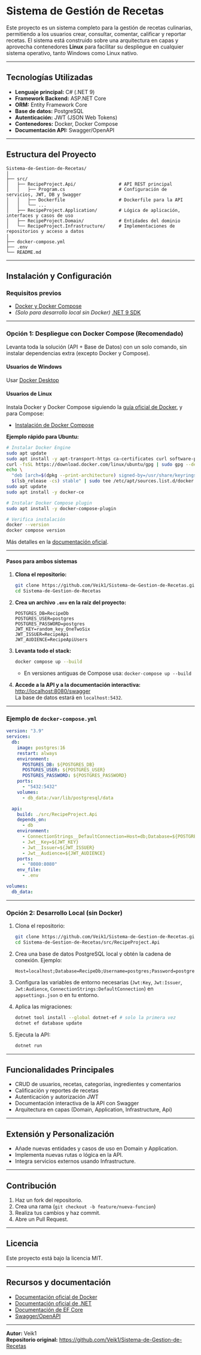 # Sistema de Gestión de Recetas

Este proyecto es un sistema completo para la gestión de recetas culinarias, permitiendo a los usuarios crear, consultar, comentar, calificar y reportar recetas. El sistema está construido sobre una arquitectura en capas y aprovecha contenedores **Linux** para facilitar su despliegue en cualquier sistema operativo, tanto Windows como Linux nativo.

---

## Tecnologías Utilizadas

- **Lenguaje principal:** C# (.NET 9)
- **Framework Backend:** ASP.NET Core
- **ORM:** Entity Framework Core
- **Base de datos:** PostgreSQL
- **Autenticación:** JWT (JSON Web Tokens)
- **Contenedores:** Docker, Docker Compose
- **Documentación API:** Swagger/OpenAPI

---

## Estructura del Proyecto

```
Sistema-de-Gestion-de-Recetas/
│
├── src/
│   ├── RecipeProject.Api/                # API REST principal
│   │   ├── Program.cs                    # Configuración de servicios, JWT, DB y Swagger
│   │   ├── Dockerfile                    # Dockerfile para la API
│   │   └── ...        
│   ├── RecipeProject.Application/        # Lógica de aplicación, interfaces y casos de uso
│   ├── RecipeProject.Domain/             # Entidades del dominio
│   └── RecipeProject.Infrastructure/     # Implementaciones de repositorios y acceso a datos
│
├── docker-compose.yml
├── .env
└── README.md
```

---

## Instalación y Configuración

### Requisitos previos

- [Docker y Docker Compose](https://docs.docker.com/get-docker/)
- *(Solo para desarrollo local sin Docker)* [.NET 9 SDK](https://dotnet.microsoft.com/download)

---

### Opción 1: Despliegue con Docker Compose (Recomendado)

Levanta toda la solución (API + Base de Datos) con un solo comando, sin instalar dependencias extra (excepto Docker y Compose).

#### **Usuarios de Windows**  
Usar [Docker Desktop](https://www.docker.com/products/docker-desktop/)

#### **Usuarios de Linux**  
Instala Docker y Docker Compose siguiendo la [guía oficial de Docker](https://docs.docker.com/engine/install/), y para Compose:  
- [Instalación de Docker Compose](https://docs.docker.com/compose/install/)

**Ejemplo rápido para Ubuntu:**
```bash
# Instalar Docker Engine
sudo apt update
sudo apt install -y apt-transport-https ca-certificates curl software-properties-common
curl -fsSL https://download.docker.com/linux/ubuntu/gpg | sudo gpg --dearmor -o /usr/share/keyrings/docker-archive-keyring.gpg
echo \
  "deb [arch=$(dpkg --print-architecture) signed-by=/usr/share/keyrings/docker-archive-keyring.gpg] https://download.docker.com/linux/ubuntu \
  $(lsb_release -cs) stable" | sudo tee /etc/apt/sources.list.d/docker.list > /dev/null
sudo apt update
sudo apt install -y docker-ce

# Instalar Docker Compose plugin
sudo apt install -y docker-compose-plugin

# Verifica instalación
docker --version
docker compose version
```
Más detalles en la [documentación oficial](https://docs.docker.com/engine/install/ubuntu/).

---

#### **Pasos para ambos sistemas**

1. **Clona el repositorio:**
    ```bash
    git clone https://github.com/Veik1/Sistema-de-Gestion-de-Recetas.git
    cd Sistema-de-Gestion-de-Recetas
    ```

2. **Crea un archivo `.env` en la raíz del proyecto:**
    ```
    POSTGRES_DB=RecipeDb
    POSTGRES_USER=postgres
    POSTGRES_PASSWORD=postgres
    JWT_KEY=random_key_OneTwoSix
    JWT_ISSUER=RecipeApi
    JWT_AUDIENCE=RecipeApiUsers
    ```

3. **Levanta todo el stack:**
    ```bash
    docker compose up --build
    ```
    - En versiones antiguas de Compose usa: `docker-compose up --build`

4. **Accede a la API y a la documentación interactiva:**  
   [http://localhost:8080/swagger](http://localhost:8080/swagger)  
   La base de datos estará en `localhost:5432`.

---

### Ejemplo de `docker-compose.yml`

```yaml
version: "3.9"
services:
  db:
    image: postgres:16
    restart: always
    environment:
      POSTGRES_DB: ${POSTGRES_DB}
      POSTGRES_USER: ${POSTGRES_USER}
      POSTGRES_PASSWORD: ${POSTGRES_PASSWORD}
    ports:
      - "5432:5432"
    volumes:
      - db_data:/var/lib/postgresql/data

  api:
    build: ./src/RecipeProject.Api
    depends_on:
      - db
    environment:
      - ConnectionStrings__DefaultConnection=Host=db;Database=${POSTGRES_DB};Username=${POSTGRES_USER};Password=${POSTGRES_PASSWORD}
      - Jwt__Key=${JWT_KEY}
      - Jwt__Issuer=${JWT_ISSUER}
      - Jwt__Audience=${JWT_AUDIENCE}
    ports:
      - "8080:8080"
    env_file:
      - .env

volumes:
  db_data:
```

---

### Opción 2: Desarrollo Local (sin Docker)

1. Clona el repositorio:
    ```bash
    git clone https://github.com/Veik1/Sistema-de-Gestion-de-Recetas.git
    cd Sistema-de-Gestion-de-Recetas/src/RecipeProject.Api
    ```

2. Crea una base de datos PostgreSQL local y obtén la cadena de conexión. Ejemplo:
    ```
    Host=localhost;Database=RecipeDb;Username=postgres;Password=postgres
    ```

3. Configura las variables de entorno necesarias (`Jwt:Key`, `Jwt:Issuer`, `Jwt:Audience`, `ConnectionStrings:DefaultConnection`) en `appsettings.json` o en tu entorno.

4. Aplica las migraciones:
    ```bash
    dotnet tool install --global dotnet-ef # solo la primera vez
    dotnet ef database update
    ```

5. Ejecuta la API:
    ```bash
    dotnet run
    ```

---

## Funcionalidades Principales

- CRUD de usuarios, recetas, categorías, ingredientes y comentarios
- Calificación y reportes de recetas
- Autenticación y autorización JWT
- Documentación interactiva de la API con Swagger
- Arquitectura en capas (Domain, Application, Infrastructure, Api)

---

## Extensión y Personalización

- Añade nuevas entidades y casos de uso en Domain y Application.
- Implementa nuevas rutas o lógica en la API.
- Integra servicios externos usando Infrastructure.

---

## Contribución

1. Haz un fork del repositorio.
2. Crea una rama (`git checkout -b feature/nueva-funcion`)
3. Realiza tus cambios y haz commit.
4. Abre un Pull Request.

---

## Licencia

Este proyecto está bajo la licencia MIT.

---

## Recursos y documentación

- [Documentación oficial de Docker](https://docs.docker.com/get-docker/)
- [Documentación oficial de .NET](https://docs.microsoft.com/dotnet/)
- [Documentación de EF Core](https://learn.microsoft.com/ef/core/)
- [Swagger/OpenAPI](https://swagger.io/)

---

**Autor:** Veik1  
**Repositorio original:** https://github.com/Veik1/Sistema-de-Gestion-de-Recetas
